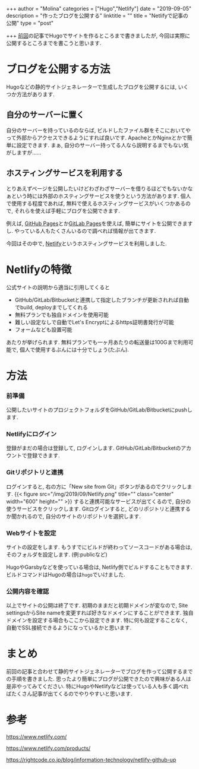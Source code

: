+++
author = "Molina"
categories = ["Hugo","Netlify"]
date = "2019-09-05"
description = "作ったブログを公開する"
linktitle = ""
title = "Netlifyで記事の公開"
type = "post"

+++
[前回](/blog/hugoでブログ的なものを作る/)の記事でHugoでサイトを作るところまで書きましたが, 今回は実際に公開するところまでを書こうと思います. 

# ブログを公開する方法
Hugoなどの静的サイトジェネレーターで生成したブログを公開するには, いくつか方法があります.
## 自分のサーバーに置く
自分のサーバーを持っているのならば, ビルドしたファイル群をそこにおいてやって外部からアクセスできるようにすれば良いです. ApacheとかNginxとかで簡単に設定できます. 
まぁ, 自分のサーバー持ってる人なら説明するまでもない気がしますが……
## ホスティングサービスを利用する
とりあえずページを公開したいけどわざわざサーバーを借りるほどでもないかなぁという時には外部のホスティングサービスを使うという方法があります. 個人で使用する程度であれば, 無料で使えるホスティングサービスがいくつかあるので, それらを使えば手軽にブログを公開できます. 

例えば, [GitHub Pages](https://pages.github.com/)とか[GitLab Pages](https://docs.gitlab.com/ee/user/project/pages/)を使えば, 簡単にサイトを公開できますし. やっている人もたくさんいるので調べれば情報が出てきます. 

今回はその中で, [Netlify](https://www.netlify.com/)というホスティングサービスを利用しました. 

# Netlifyの特徴
公式サイトの説明から適当に引用してくると

- GitHub/GitLab/Bitbucketと連携して指定したブランチが更新されれば自動でbuild, deployまでしてくれる
- 無料プランでも独自ドメインを使用可能
- 難しい設定なしで自動でLet's Encryptによるhttps証明書発行が可能
- フォームなども設置可能

あたりが挙げられます.
無料プランでも一ヶ月あたりの転送量は100Gまで利用可能で, 個人で使用するぶんには十分でしょう(たぶん). 

# 方法
### 前準備
公開したいサイトのプロジェクトフォルダをGitHub/GitLab/Bitbucketにpushします. 
### Netlifyにログイン
登録がまだの場合は登録して, ログインします.
GitHub/GitLab/Bitbucketのアカウントで登録できます. 
### Gitリポジトリと連携
ログインすると, 右の方に「New site from Git」ボタンがあるのでクリックします.
{{< figure src="/img/2019/09/Netlify.png" title="" class="center" width="600" height="" >}}
すると連携可能なサービスが出てくるので, 自分の使うサービスをクリックします.
Gitログインすると, どのリポジトリと連携するか聞かれるので, 自分のサイトのリポジトリを選択します.
### Webサイトを設定
サイトの設定をします. もうすでにビルドが終わってソースコードがある場合は, そのフォルダを設定します. (例:publicなど)

HugoやGarsbyなどを使っている場合は, Netlify側でビルドすることもできます. ビルドコマンドはHugoの場合は``hugo``でいけました.

### 公開内容を確認
以上でサイトの公開は終了です. 初期のままだと初期ドメインが変なので, Site settingsからSite nameを変更すれば好きなドメインにすることができます.
独自ドメインを設定する場合もここから設定できます.
特に何も設定することなく, 自動でSSL接続できるようになっているかと思います.

# まとめ
前回の記事と合わせて静的サイトジェネレーターでブログを作って公開するまでの手順を書きました. 思ったより簡単にブログが公開できたので興味がある人は是非やってみてください. 特にHugoやNetlifyなどは使っている人も多く調べればたくさん記事が出てくるのでやりやすいと思います.

# 参考
https://www.netlify.com/   

https://www.netlify.com/products/   

https://rightcode.co.jp/blog/information-technology/netlify-github-up